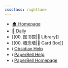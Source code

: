 ```yaml
---
cssclass: rightlane
---
```



- [🏠 Homepage](obsidian://advanced-uri?filepath=40%2520-%2520Obsidian%252F%25E4%25B8%25BB%25E9%25A1%25B5%252F00.%2520%25E4%25B8%25BB%25E9%25A1%25B5.md&viewmode=preview)
- [📅 Daily](obsidian://advanced-uri?daily=true)
- [[00. 图书馆|📖 Library]]
- [[00. 概念墙|🎴 Card Box]]
- ℹ️ [Obsidian Help](https://help.obsidian.md/Start+here)
- ℹ️ [PaperBell Help](https://paperbell.songshgeo.com/)
- ℹ️ [PaperBell Homepage](https://paperbell.cn/)

